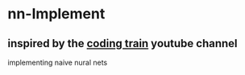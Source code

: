 # nn-Implement
## inspired by the [coding train](https://www.youtube.com/channel/UCvjgXvBlbQiydffZU7m1_aw) youtube channel
implementing naive nural nets
